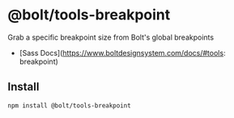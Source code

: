 # @bolt/tools-breakpoint

Grab a specific breakpoint size from Bolt's global breakpoints

- [Sass Docs](https://www.boltdesignsystem.com/docs/#tools: breakpoint)

## Install

```bash
npm install @bolt/tools-breakpoint
```
